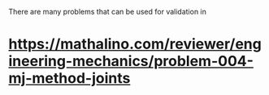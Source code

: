 There are many problems that can be used for validation in 

# https://mathalino.com/reviewer/engineering-mechanics/problem-004-mj-method-joints

